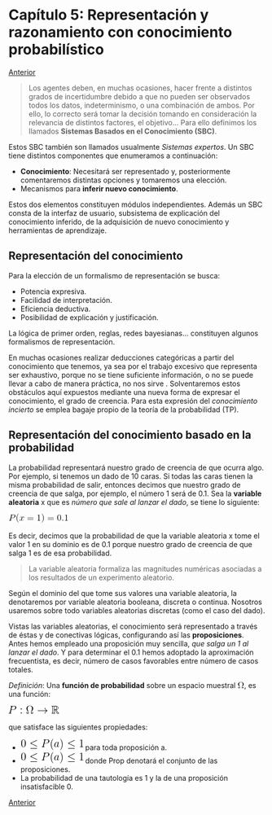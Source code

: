 # Capítulo 5: Representación y razonamiento con conocimiento probabilístico

[Anterior](https://github.com/EduPH/Apuntes-IA/blob/master/docs/Capitulo%204.md)


> Los agentes deben, en muchas ocasiones, hacer frente a distintos grados de incertidumbre debido a que no pueden ser observados todos los datos, indeterminismo, o una combinación de ambos. Por ello, lo correcto será tomar la decisión tomando en consideración la relevancia de distintos factores, el objetivo... Para ello definimos los llamados **Sistemas Basados en el Conocimiento (SBC)**.

Estos SBC también son llamados usualmente *Sistemas expertos*. Un SBC tiene distintos componentes que enumeramos a continuación:

+ **Conocimiento**: Necesitará ser representado y, posteriormente comentaremos distintas opciones y tomaremos una elección.
+ Mecanismos para **inferir nuevo conocimiento**.

Estos dos elementos constituyen módulos independientes. Además un SBC consta de la interfaz de usuario, subsistema de explicación del conocimiento inferido, de la adquisición de nuevo conocimiento y herramientas de aprendizaje. 

## Representación del conocimiento

Para la elección de un formalismo de representación se busca:
+ Potencia expresiva.
+ Facilidad de interpretación.
+ Eficiencia deductiva.
+ Posibilidad de explicación y justificación.

La lógica de primer orden, reglas, redes bayesianas... constituyen algunos formalismos de representación.

En muchas ocasiones realizar deducciones categóricas a partir del conocimiento que tenemos, ya sea por el trabajo excesivo que representa ser exhaustivo, porque no se tiene suficiente información, o no se puede llevar a cabo de manera práctica, no nos sirve . Solventaremos estos obstáculos aquí expuestos mediante una nueva forma de expresar el conocimiento, el grado de creencia. Para esta expresión del *conocimiento incierto* se emplea bagaje propio de la teoría de la probabilidad (TP). 

## Representación del conocimiento basado en la probabilidad

La probabilidad representará nuestro grado de creencia de que ocurra algo. Por ejemplo, si tenemos un dado de 10 caras. Si todas las caras tienen la misma probabilidad de salir, entonces decimos que nuestro grado de creencia de que salga, por ejemplo, el número 1 será de 0.1. Sea la **variable aleatoria** x que es *número que sale al lanzar el dado*, se tiene lo siguiente:

![formula](https://raw.githubusercontent.com/EduPH/Apuntes-IA/master/formulas/CodeCogsEqn.gif)

Es decir, decimos que la probabilidad de que la variable aleatoria x tome el valor 1 en su dominio es de 0.1 porque nuestro grado de creencia de que salga 1 es de esa probabilidad.

> La variable aleatoria formaliza las magnitudes numéricas asociadas a los resultados de un experimento aleatorio. 

Según el dominio del que tome sus valores una variable aleatoria, la denotaremos por variable aleatoria booleana, discreta o continua. Nosotros usaremos sobre todo variables aleatorias discretas (como el caso del dado). 

Vistas las variables aleatorias, el conocimiento será representado a través de éstas y de conectivas lógicas, configurando así las **proposiciones**. Antes hemos empleado una proposición muy sencilla, *que salga un 1 al lanzar el dado*. Y para determinar el 0.1 hemos adoptado la aproximación frecuentista, es decir, número de casos favorables entre número de casos totales. 


*Definición*: Una **función de probabilidad** sobre un espacio muestral ![formula](https://raw.githubusercontent.com/EduPH/Apuntes-IA/master/formulas/CodeCogsEqn-2.gif), es una función:

![formula](https://raw.githubusercontent.com/EduPH/Apuntes-IA/master/formulas/CodeCogsEqn-3.gif)

que satisface las siguientes propiedades:

+ ![formula](https://raw.githubusercontent.com/EduPH/Apuntes-IA/master/formulas/CodeCogsEqn-4.gif) para toda proposición a.
+ ![formula](https://raw.githubusercontent.com/EduPH/Apuntes-IA/master/formulas/CodeCogsEqn-4.gif) donde Prop denotará el conjunto de las proposiciones. 
+ La probabilidad de una tautología es 1 y la de una proposición insatisfacible 0. 






[Anterior](https://github.com/EduPH/Apuntes-IA/blob/master/docs/Capitulo%204.md)


